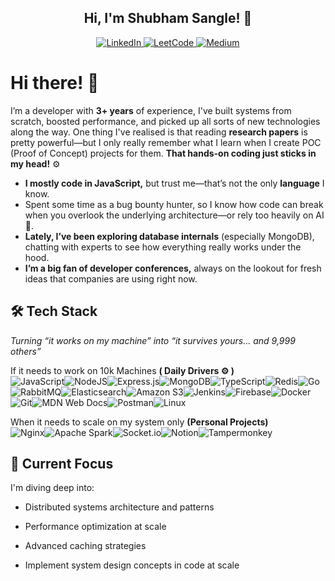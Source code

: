 
## **<div align="center"> Hi, I'm Shubham Sangle! 🚀</div>**

  

<div  align="center">  <a  href="https://linkedin.com/in/shubham-sangle"  target="_blank">  <img  src="https://img.shields.io/badge/linkedin-%231E77B5.svg?&style=for-the-badge&logo=linkedin&logoColor=white"  alt="LinkedIn"  />  </a>  <a  href="https://leetcode.com/mrsilent"  target="_blank">  <img  src="https://img.shields.io/badge/LeetCode-000000?style=for-the-badge&logo=LeetCode&logoColor=#d16c06"  alt="LeetCode"  />  </a>  <a  href="https://medium.com/@shubhamsangle"  target="_blank">  <img  src="https://img.shields.io/badge/medium-%23292929.svg?&style=for-the-badge&logo=medium&logoColor=white"  alt="Medium"  />  </a>  </div>

  

# Hi there! 👋

I’m a developer with **3+ years** of experience, I've built systems from scratch, boosted performance, and picked up all sorts of new technologies along the way. One thing I've realised is that reading **research papers** is pretty powerful—but I only really remember what I learn when I create POC (Proof of Concept) projects for them. **That hands-on coding just sticks in my head!** ⚙️

- **I mostly code in JavaScript,** but trust me—that’s not the only **language** I know.
- Spent some time as a bug bounty hunter, so I know how code can break when you overlook the underlying architecture—or rely too heavily on AI 🤖.
- **Lately, I’ve been exploring database internals** (especially MongoDB), chatting with experts to see how everything really works under the hood.
- **I’m a big fan of developer conferences,** always on the lookout for fresh ideas that companies are using right now.

  

## 🛠️ Tech Stack
_Turning “it works on my machine” into “it survives yours… and 9,999 others”_

If it needs to work on 10k Machines **( Daily Drivers ⚙️ )** </br>
![JavaScript](https://img.shields.io/badge/javascript-%23323330.svg?style=for-the-badge&logo=javascript&logoColor=%23F7DF1E)![NodeJS](https://img.shields.io/badge/node.js-6DA55F?style=for-the-badge&logo=node.js&logoColor=white)![Express.js](https://img.shields.io/badge/express.js-%23404d59.svg?style=for-the-badge&logo=express&logoColor=%2361DAFB)![MongoDB](https://img.shields.io/badge/MongoDB-%234ea94b.svg?style=for-the-badge&logo=mongodb&logoColor=white)![TypeScript](https://img.shields.io/badge/typescript-%23007ACC.svg?style=for-the-badge&logo=typescript&logoColor=white)![Redis](https://img.shields.io/badge/redis-%23DD0031.svg?style=for-the-badge&logo=redis&logoColor=white)![Go](https://img.shields.io/badge/go-%2300ADD8.svg?style=for-the-badge&logo=go&logoColor=white)![RabbitMQ](https://img.shields.io/badge/Rabbitmq-FF6600?style=for-the-badge&logo=rabbitmq&logoColor=white)![Elasticsearch](https://img.shields.io/badge/elasticsearch-%230377CC.svg?style=for-the-badge&logo=elasticsearch&logoColor=white)![Amazon S3](https://img.shields.io/badge/Amazon%20S3-FF9900?style=for-the-badge&logo=amazons3&logoColor=white)![Jenkins](https://img.shields.io/badge/jenkins-%232C5263.svg?style=for-the-badge&logo=jenkins&logoColor=white)![Firebase](https://img.shields.io/badge/firebase-a08021?style=for-the-badge&logo=firebase&logoColor=ffcd34)![Docker](https://img.shields.io/badge/docker-%230db7ed.svg?style=for-the-badge&logo=docker&logoColor=white)![Git](https://img.shields.io/badge/git-%23F05033.svg?style=for-the-badge&logo=git&logoColor=white)![MDN Web Docs](https://img.shields.io/badge/MDN_Web_Docs-black?style=for-the-badge&logo=mdnwebdocs&logoColor=white)![Postman](https://img.shields.io/badge/Postman-FF6C37?style=for-the-badge&logo=postman&logoColor=white)![Linux](https://img.shields.io/badge/Linux-FCC624?style=for-the-badge&logo=linux&logoColor=black)

When it needs to scale on my system only **(Personal Projects)**</br>
	![Nginx](https://img.shields.io/badge/nginx-%23009639.svg?style=for-the-badge&logo=nginx&logoColor=white)![Apache Spark](https://img.shields.io/badge/Apache%20Spark-FDEE21?style=for-the-badge&logo=apachespark&logoColor=black)![Socket.io](https://img.shields.io/badge/Socket.io-black?style=for-the-badge&logo=socket.io&badgeColor=010101)![Notion](https://img.shields.io/badge/Notion-%23000000.svg?style=for-the-badge&logo=notion&logoColor=white)![Tampermonkey](https://img.shields.io/badge/tampermonkey-%2300485B.svg?style=for-the-badge&logo=tampermonkey&logoColor=white)


## 🚀 Current Focus

I'm diving deep into:

- Distributed systems architecture and patterns

- Performance optimization at scale

- Advanced caching strategies

- Implement system design concepts in code at scale

 
